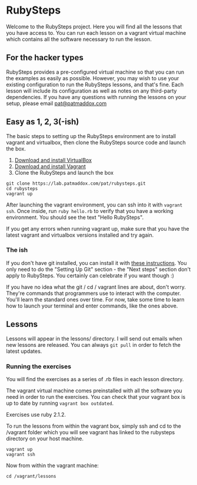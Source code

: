 # RubySteps

Welcome to the RubySteps project. Here you will find all the lessons that you
have access to. You can run each lesson on a vagrant virtual machine which contains all
the software necessary to run the lesson.

## For the hacker types

RubySteps provides a pre-configured virtual machine so that you can run the
examples as easily as possible. However, you may wish to use your existing
configuration to run the RubySteps lessons, and that's fine. Each lesson will
include its configuration as well as notes on any third-party dependencies. If
you have any questions with running the lessons on your setup, please email
pat@patmaddox.com

## Easy as 1, 2, 3(-ish)

The basic steps to setting up the RubySteps environment are to install vagrant
and virtualbox, then clone the RubySteps source code and launch the box.

1. [Download and install VirtualBox](https://www.virtualbox.org/wiki/Downloads)
2. [Download and install Vagrant](https://docs.vagrantup.com/v2/installation/index.html)
3. Clone the RubySteps and launch the box

```
git clone https://lab.patmaddox.com/pat/rubysteps.git
cd rubysteps
vagrant up
```

After launching the vagrant environment, you can ssh into it with `vagrant
ssh`. Once inside, run `ruby hello.rb` to verify that you have a working
environment. You should see the text "Hello RubySteps".

If you get any errors when running vagrant up, make sure that you have the
latest vagrant and virtualbox versions installed and try again.

### The ish

If you don't have git installed, you can install it with
[these instructions](https://help.github.com/articles/set-up-git). You only need
to do the "Setting Up Git" section - the "Next steps" section don't apply to
RubySteps. You certainly can celebrate if you want though :)

If you have no idea what the git / cd / vagrant lines are about, don't
worry. They're commands that programmers use to interact with the
computer. You'll learn the standard ones over time. For now, take some time to
learn how to launch your terminal and enter commands, like the ones above.

## Lessons

Lessons will appear in the lessons/ directory. I will send out emails when new
lessons are released. You can always `git pull` in order to fetch the latest
updates.

### Running the exercises

You will find the exercises as a series of .rb files in each lesson directory.

The vagrant virtual machine comes preinstalled with all the software you need in
order to run the exercises. You can check that your vagrant box is up to date by
running `vagrant box outdated`.

Exercises use ruby 2.1.2.

To run the lessons from within the vagrant box, simply ssh and cd to the
/vagrant folder which you will see vagrant has linked to the rubysteps directory
on your host machine.

```
vagrant up
vagrant ssh
```

Now from within the vagrant machine:

```
cd /vagrant/lessons
```
